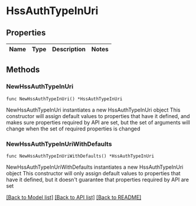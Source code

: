 # HssAuthTypeInUri

## Properties

Name | Type | Description | Notes
------------ | ------------- | ------------- | -------------

## Methods

### NewHssAuthTypeInUri

`func NewHssAuthTypeInUri() *HssAuthTypeInUri`

NewHssAuthTypeInUri instantiates a new HssAuthTypeInUri object
This constructor will assign default values to properties that have it defined,
and makes sure properties required by API are set, but the set of arguments
will change when the set of required properties is changed

### NewHssAuthTypeInUriWithDefaults

`func NewHssAuthTypeInUriWithDefaults() *HssAuthTypeInUri`

NewHssAuthTypeInUriWithDefaults instantiates a new HssAuthTypeInUri object
This constructor will only assign default values to properties that have it defined,
but it doesn't guarantee that properties required by API are set


[[Back to Model list]](../README.md#documentation-for-models) [[Back to API list]](../README.md#documentation-for-api-endpoints) [[Back to README]](../README.md)


